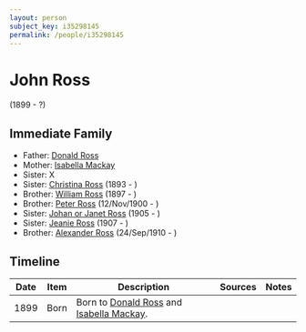 ```yaml
---
layout: person
subject_key: i35298145
permalink: /people/i35298145
---
```


# John Ross
(1899 - ?)

## Immediate Family

* Father: [Donald Ross](./@16842942@-donald-ross-b-d.md)
* Mother: [Isabella Mackay](./@89807594@-isabella-mackay-b-d.md)
* Sister: X
* Sister: [Christina Ross](./@10478196@-christina-ross-b1893-d.md) (1893 - )
* Brother: [William Ross](./@21369571@-william-ross-b1897-d.md) (1897 - )
* Brother: [Peter Ross](./@67099773@-peter-ross-b1900-11-12-d.md) (12/Nov/1900 - )
* Sister: [Johan or Janet Ross](./@18017632@-johan-or-janet-ross-b1905-d.md) (1905 - )
* Sister: [Jeanie Ross](./@71751658@-jeanie-ross-b1907-d.md) (1907 - )
* Brother: [Alexander Ross](./@52064896@-alexander-ross-b1910-9-24-d.md) (24/Sep/1910 - )

## Timeline

Date | Item | Description | Sources | Notes
---|---|---|---|---
1899 | Born | Born to [Donald Ross](./@16842942@-donald-ross-b-d.md) and [Isabella Mackay](./@89807594@-isabella-mackay-b-d.md). |  | 

